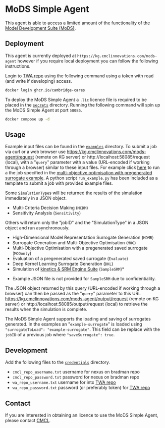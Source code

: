# MoDS Simple Agent
This agent is able to access a limited amount of the functionality of [the Model Development Suite (MoDS)](https://cmcl.io/our-work/software-suite/mods/). 

## Deployment
This agent is currently deployed at `https://kg.cmclinnovations.com/mods-agent` however if you require local deployment you can follow the following instructions. 

Login to [TWA repo](https://github.com/cambridge-cares/TheWorldAvatar) using the following command using a token with read (and write if developing) access.
```bash
docker login ghcr.io/cambridge-cares
```
To deploy the MoDS Simple Agent a `.lic` licence file is required to be placed in the [`secrets`](./secrets/) directory. 
Running the following command will spin up the MoDS Simple Agent at port `58085`. 
```bash
docker compose up -d
```

## Usage
Example input files can be found in the [`examples`](./examples) directory.
To submit a job via curl or a web browser use https://kg.cmclinnovations.com/mods-agent/request (remote on KG server) or http://localhost:58085/request (local), with a "`query`" parameter with a value (URL-encoded if working through a browser) similar to these input files.
For example click [here](https://kg.cmclinnovations.com/mods-agent/request?query=%7B%22SimulationType%22%3A%22MOOonly%22%2C%22Algorithms%22%3A%5B%7B%22name%22%3A%22algorithm1%22%2C%22type%22%3A%22GenSurrogateAlg%22%2C%22surrogateToLoad%22%3A%22example-surrogate%22%7D%2C%7B%22name%22%3A%22algorithm2%22%2C%22type%22%3A%22MOO%22%2C%22maxNumberOfResults%22%3A10%2C%22variables%22%3A%5B%7B%22name%22%3A%22var1%22%2C%22type%22%3A%22input%22%7D%2C%7B%22name%22%3A%22var2%22%2C%22type%22%3A%22input%22%7D%2C%7B%22name%22%3A%22var3%22%2C%22type%22%3A%22input%22%7D%2C%7B%22name%22%3A%22var4%22%2C%22type%22%3A%22output%22%2C%22objective%22%3A%22Maximise%22%2C%22minimum%22%3A0.5%2C%22weight%22%3A0.5%7D%2C%7B%22name%22%3A%22var5%22%2C%22type%22%3A%22output%22%2C%22objective%22%3A%22Minimise%22%2C%22maximum%22%3A1.5%2C%22weight%22%3A0.1%7D%2C%7B%22name%22%3A%22var6%22%2C%22type%22%3A%22output%22%2C%22objective%22%3A%22Maximise%22%2C%22minimum%22%3A2.5%2C%22weight%22%3A0.7%7D%5D%7D%5D%7D) to run a the job specified in the [multi-objective optimisation with pregenerated surrogate example](./examples/MOOonly.json).
A python script `run_example.py` has been included as a template to submit a job with provided example files.

Some `SimulationType`s will be returned the results of the simulation immediately in a JSON object.
- Multi-Criteria Decision Making (`MCDM`)
- Sensitivity Analysis (`Sensitivity`)

Others will return only the "jobID" and the "SimulationType" in a JSON object and run asynchronously.
- High-Dimensional Model Representation Surrogate Generation (`HDMR`)
- Surrogate Generation and Multi-Objective Optimisation (`MOO`)
- Multi-Objective Optimisation with a pregenerated saved surrogate (`MOOonly`)
- Evaluation of a pregenerated saved surrogate (`Evaluate`)
- Deep Kernel Learning Surrogate Generation (`DKL`)
- Simulation of [kinetics & SRM Engine Suite](https://cmcl.io/our-work/software-suite/kinetics) (`SampleSRM`)*

* Example JSON file is not provided for `SampleSRM` due to confidentiality.

The JSON object returned by this query (URL-encoded if working through a browser) can then be passed as the "`query`" parameter to this URL https://kg.cmclinnovations.com/mods-agent/output/request (remote on KG server) or http://localhost:58085/output/request (local) to retrieve the results when the simulation is complete.

The MoDS Simple Agent supports the loading and saving of surrogates generated.
In the examples an "`example-surrogate`" is loaded using `"surrogateToLoad": "example-surrogate"`. 
This field can be replace with the `jobID` of a previous job where `"saveSurrogate": true`. 

## Development
Add the following files to the [`credentials`](./credentials/) directory.
- `cmcl_repo_username.txt` username for nexus on bradman repo
- `cmcl_repo_password.txt` password for nexus on bradman repo
- `wa_repo_username.txt` username for into [TWA repo](https://github.com/cambridge-cares/TheWorldAvatar)
- `wa_repo_password.txt` password (or preferably token) for [TWA repo](https://github.com/cambridge-cares/TheWorldAvatar)

## Contact

If you are interested in obtaining an licence to use the MoDS Simple Agent, please contact [CMCL](mailto:support@cmcl.io).